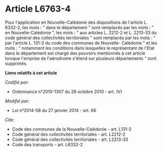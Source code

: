 # Article L6763-4

Pour l'application en Nouvelle-Calédonie des dispositions de l'article L. 6332-2, les mots : " dans le département " sont
remplacés par les mots : " en Nouvelle-Calédonie ", les mots : " aux articles L. 2212-2 et L. 2213-33 du code général des
collectivités territoriales " sont remplacés par les mots : " par l'article L. 131-2 du code des communes de Nouvelle-
Calédonie " et les mots : " notamment les conditions dans lesquelles le représentant de l'Etat dans le département est chargé
des pouvoirs mentionnés à cet article lorsque l'emprise de l'aérodrome s'étend sur plusieurs départements " sont supprimés.

**Liens relatifs à cet article**

_Codifié par_:

  - Ordonnance n°2010-1307 du 28 octobre 2010 - art. (V)

_Modifié par_:

  - Loi n°2014-58 du 27 janvier 2014 - art. 66

_Cite_:

  - Code des communes de la Nouvelle-Calédonie - art. L131-2
  - Code général des collectivités territoriales - art. L2212-2
  - Code général des collectivités territoriales - art. L2213-33
  - Code des transports - art. L6332-2
